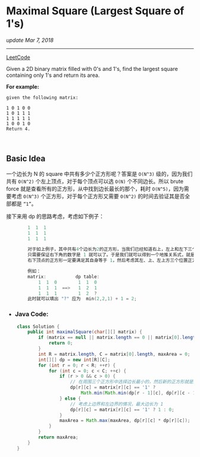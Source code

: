 # Maximal Square (Largest Square of 1's)
_update Mar 7, 2018_

---
[LeetCode](https://leetcode.com/problems/maximal-square/description/)

Given a 2D binary matrix filled with 0's and 1's, find the largest square containing only 1's and return its area.

**For example:**

    given the following matrix:

    1 0 1 0 0
    1 0 1 1 1
    1 1 1 1 1
    1 0 0 1 0
    Return 4.

<br>

## Basic Idea
一个边长为 N 的 square 中共有多少个正方形呢？答案是 `O(N^3)` 级的，因为我们共有 `O(N^2)` 个左上顶点，对于每个顶点可以选 `O(N)` 个不同边长。所以 brute force 就是查看所有的正方形，从中找到边长最长的那个，耗时 `O(N^5)`，因为需要考虑 `O(N^3)` 个正方形，对于每个正方形又需要 `O(N^2)` 的时间去验证其是否全部都是 `“1”`。

接下来用 dp 的思路考虑，考虑如下例子：
```c
        1  1  1  
        1  1  1  
        1  1  1

        对于如上例子，其中共有4个边长为2的正方形，当我们已经知道右上，左上和左下三个正方形已经valid时，
        只需要保证右下角的数字是 1 就可以了。于是我们就可以得到一个地推关系式，就是包含 dp[i][j] 为
        右下顶点的正方形一定要满足其自身等于 1，然后考虑其左、上、左上方三个位置正方形边长，取最小的加一。

        例如：
        matrix:           dp table:
            1  1  0        1  1  0
            1  1  1  ==>   1  2  1
            1  1  1        1  2  ?
        此时就可以填出 "?" 应为  min(2,2,1) + 1 = 2;
```

* ### Java Code:

```java
    class Solution {
        public int maximalSquare(char[][] matrix) {
            if (matrix == null || matrix.length == 0 || matrix[0].length == 0) {
                return 0;
            }
            int R = matrix.length, C = matrix[0].length, maxArea = 0;
            int[][] dp = new int[R][C];
            for (int r = 0; r < R; ++r) {
                for (int c = 0; c < C; ++c) {
                    if (r > 0 && c > 0) {
                        // 在周围三个正方形中选择边长最小的，然后新的正方形就是其边长加一
                        dp[r][c] = matrix[r][c] == '1' ?
                            Math.min(Math.min(dp[r - 1][c], dp[r][c - 1]), dp[r - 1][c - 1]) + 1 : 0;
                    } else {
                        // 考虑上边界和左边界的情况，最大边长为 1
                        dp[r][c] = matrix[r][c] == '1' ? 1 : 0;
                    }
                    maxArea = Math.max(maxArea, dp[r][c] * dp[r][c]);
                }
            }
            return maxArea;
        }
    }
```
